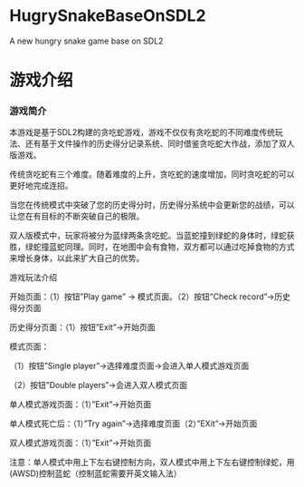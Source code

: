 # HugrySnakeBaseOnSDL2
A new hungry snake game base on SDL2
# 游戏介绍
### 游戏简介
本游戏是基于SDL2构建的贪吃蛇游戏，游戏不仅仅有贪吃蛇的不同难度传统玩法、还有基于文件操作的历史得分记录系统、同时借鉴贪吃蛇大作战，添加了双人版游戏。

传统贪吃蛇有三个难度。随着难度的上升，贪吃蛇的速度增加，同时贪吃蛇的可以更好地完成连招。

当您在传统模式中突破了您的历史得分时，历史得分系统中会更新您的战绩，可以让您在有目标的不断突破自己的极限。

双人版模式中，玩家将被分为蓝绿两条贪吃蛇。当蓝蛇撞到绿蛇的身体时，绿蛇获胜，绿蛇撞蓝蛇同理。同时，在地图中会有食物，双方都可以通过吃掉食物的方式来增长身体，以此来扩大自己的优势。

游戏玩法介绍

开始页面：（1）按钮”Play game” -> 模式页面。（2）按钮”Check record”->历史得分页面

历史得分页面：（1）按钮”Exit”->开始页面

模式页面：

（1）按钮”Single player”->选择难度页面->会进入单人模式游戏页面

（2）按钮”Double players”->会进入双人模式页面

单人模式游戏页面：（1）”Exit”->开始页面

单人模式死亡后：（1）”Try again”->选择难度页面（2）”EXit”->开始页面

双人模式游戏页面：（1）”Exit”->开始页面


注意：单人模式中用上下左右键控制方向，双人模式中用上下左右键控制绿蛇，用(AWSD)控制蓝蛇（控制蓝蛇需要开英文输入法）
